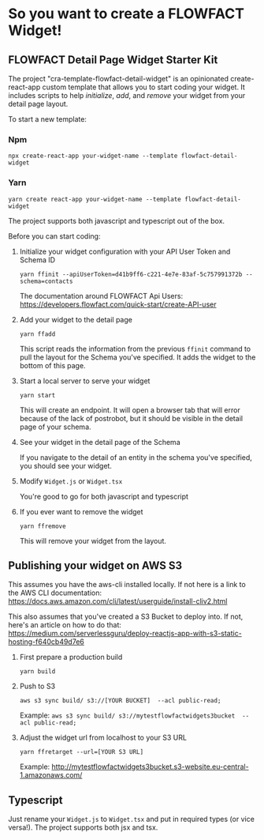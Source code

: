 # So you want to create a FLOWFACT Widget!
## FLOWFACT Detail Page Widget Starter Kit

The project "cra-template-flowfact-detail-widget" is an opinionated create-react-app custom template that allows you to start coding your widget. It includes scripts to help *initialize*, *add*, and *remove* your widget from your detail page layout.

To start a new template:

### Npm
    npx create-react-app your-widget-name --template flowfact-detail-widget

### Yarn
    yarn create react-app your-widget-name --template flowfact-detail-widget

The project supports both javascript and typescript out of the box.

Before you can start coding:
1. Initialize your widget configuration with your API User Token and Schema ID

    `yarn ffinit --apiUserToken=d41b9ff6-c221-4e7e-83af-5c757991372b --schema=contacts`

    The documentation around FLOWFACT Api Users:
        https://developers.flowfact.com/quick-start/create-API-user

1. Add your widget to the detail page
    
    `yarn ffadd`

    This script reads the information from the previous `ffinit` command to pull the layout for the Schema you've specified. It adds the widget to the bottom of this page.

1. Start a local server to serve your widget

    `yarn start`

    This will create an endpoint. It will open a browser tab that will error because of the lack of postrobot, but it should be visible in the detail page of your schema.

1. See your widget in the detail page of the Schema

    If you navigate to the detail of an entity in the schema you've specified, you should see your widget.

4. Modify `Widget.js` or `Widget.tsx`

    You're good to go for both javascript and typescript

5. If you ever want to remove the widget

    `yarn ffremove`

    This will remove your widget from the layout.

## Publishing your widget on AWS S3
This assumes you have the aws-cli installed locally. If not here is a link to the AWS CLI documentation: 
https://docs.aws.amazon.com/cli/latest/userguide/install-cliv2.html

This also assumes that you've created a S3 Bucket to deploy into. If not, here's an article on how to do that:
https://medium.com/serverlessguru/deploy-reactjs-app-with-s3-static-hosting-f640cb49d7e6

1. First prepare a production build
    
    `yarn build`

1. Push to S3

    `aws s3 sync build/ s3://[YOUR BUCKET]  --acl public-read;`

    Example: `aws s3 sync build/ s3://mytestflowfactwidgets3bucket  --acl public-read;`

1. Adjust the widget url from localhost to your S3 URL

    `yarn ffretarget --url=[YOUR S3 URL]`

    Example: http://mytestflowfactwidgets3bucket.s3-website.eu-central-1.amazonaws.com/




## Typescript
Just rename your `Widget.js` to `Widget.tsx` and put in required types (or vice versa!). The project supports both jsx and tsx.
